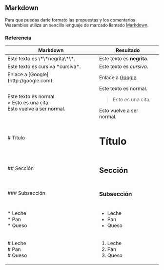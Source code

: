 ## Markdown

Para que puedas darle formato las propuestas y los comentarios Wasamblea utiliza un sencillo lenguaje de marcado llamado
[Markdown](http://es.wikipedia.org/wiki/Markdown "Markdown en la wikipedia.").

### Referencia

<table id="markdown_reference">
	<thead>
	<tr>
		<th>Markdown</th>
		<th>Resultado</th>
	</tr>
	</thead>
	<tbody>
	<tr>
		<td class="even">Este texto es \*\*negrita\*\*.</td>
		<td>Este texto es <strong>negrita</strong>.</td>
	</tr>
	<tr class="even">
		<td>Este texto es cursiva *cursiva*.</td>
		<td>Este texto es <em>cursiva</em>.</td>
	</tr>
	<tr>
      <td>Enlace a [Google](http://google.com).</td>
      <td>Enlace a <a href="http://google.com" target="_blank">Google</a>.</td>
    </tr>
	<tr class="alternate">
		<td>
			Este texto es normal.<br />
			> Esto es una cita.<br />
			Esto vuelve a ser normal.
		</td>
		<td>
			Este texto es normal.
			<blockquote>
				Esto es una cita.
			</blockquote>
			Esto vuelve a ser normal.
		</td>
	</tr>
	<tr>
		<td># Título</td>
		<td><h1>Título</h1></td>
	</tr>
	<tr class="even">
		<td>## Sección</td>
		<td><h2>Sección</h2></td>
	</tr>
	<tr>
		<td>### Subsección</td>
		<td><h3>Subsección</h3></td>
	</tr>
	<tr>
		<td>
			* Leche<br />
			* Pan<br />
			* Queso<br />
		</td>
		<td>
			<ul>
				<li>Leche</li>
				<li>Pan</li>
				<li>Queso</li>
			</ul>
		</td>
	</tr>
	<tr class="even">
		<td>
			# Leche<br />
			# Pan<br />
			# Queso<br />
		</td>
		<td>
			<ol>
				<li>Leche</li>
				<li>Pan</li>
				<li>Queso</li>
			</ol>
		</td>
	</tr>
	</tbody>
</table>
